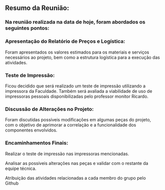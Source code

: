 ## Resumo da Reunião:
### Na reunião realizada na data de hoje, foram abordados os seguintes pontos:

### Apresentação do Relatório de Preços e Logística:
Foram apresentados os valores estimados para os materiais e serviços necessários ao projeto, bem como a estrutura logística para a execução das atividades.

### Teste de Impressão:
Ficou decidido que será realizado um teste de impressão utilizando a impressora da Faculdade. Também será avaliada a viabilidade de uso de impressoras pessoais disponibilizadas pelo professor monitor Ricardo.

### Discussão de Alterações no Projeto:
Foram discutidas possíveis modificações em algumas peças do projeto, com o objetivo de aprimorar a correlação e a funcionalidade dos componentes envolvidos.

### Encaminhamentos Finais:
Realizar o teste de impressão nas impressoras mencionadas.

Analisar as possíveis alterações nas peças e validar com o restante da equipe técnica.

Atribuição das atividades relacionadas a cada membro do grupo pelo Github
